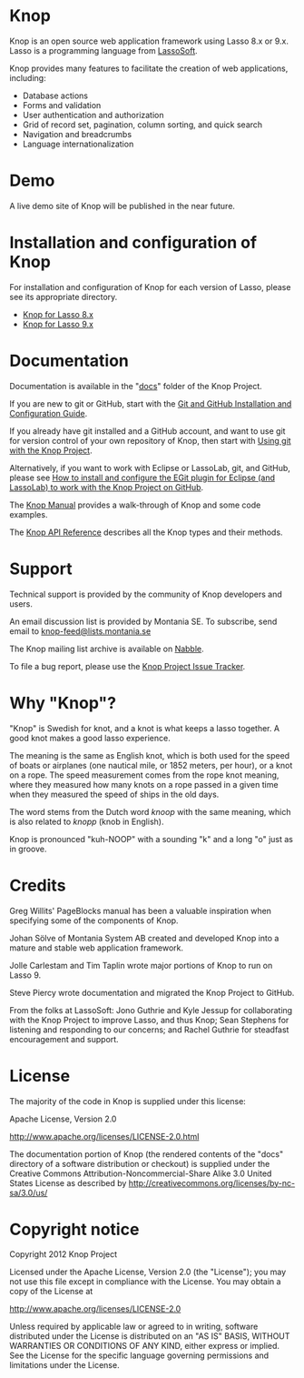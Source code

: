 Knop
====
Knop is an open source web application framework using Lasso 8.x or 9.x.  Lasso is a programming language from [LassoSoft](http://www.lassosoft.com/).

Knop provides many features to facilitate the creation of web applications, including:

* Database actions
* Forms and validation
* User authentication and authorization
* Grid of record set, pagination, column sorting, and quick search
* Navigation and breadcrumbs
* Language internationalization

Demo
====
A live demo site of Knop will be published in the near future.

Installation and configuration of Knop
======================================
For installation and configuration of Knop for each version of Lasso, please see its appropriate directory.

* [Knop for Lasso 8.x](https://github.com/knop-project/knop/tree/master/knop8)
* [Knop for Lasso 9.x](/knop-project/knop/tree/master/knop9)

Documentation
=============
Documentation is available in the "[docs](/knop-project/knop/blob/master/docs/)" folder of the Knop Project.

If you are new to git or GitHub, start with the [Git and GitHub Installation and Configuration Guide](/knop-project/knop/blob/master/docs/git_install_guide.md).

If you already have git installed and a GitHub account, and want to use git for version control of your own repository of Knop, then start with [Using git with the Knop Project](/knop-project/knop/blob/master/docs/using_git_with_the_knop_project.md).

Alternatively, if you want to work with Eclipse or LassoLab, git, and GitHub, please see [How to install and configure the EGit plugin for Eclipse (and LassoLab) to work with the Knop Project on GitHub](/knop-project/knop/blob/master/docs/using_egit_with_the_knop_project.md).

The [Knop Manual](/knop-project/knop/blob/master/docs/knop_manual.md) provides a walk-through of Knop and some code examples.

The [Knop API Reference](/knop-project/knop/blob/master/docs/help.lasso) describes all the Knop types and their methods.

Support
=======
Technical support is provided by the community of Knop developers and users.

An email discussion list is provided by Montania SE.  To subscribe, send email to <knop-feed@lists.montania.se>

The Knop mailing list archive is available on [Nabble](http://lasso.2283332.n4.nabble.com/Knop-Framework-Discussion-f3157831.html).

To file a bug report, please use the [Knop Project Issue Tracker](https://github.com/knop-project/knop/issues).

Why "Knop"?
===========
"Knop" is Swedish for knot, and a knot is what keeps a lasso together. A good knot makes a good lasso experience.

The meaning is the same as English knot, which is both used for the speed of boats or airplanes (one nautical mile, or 1852 meters, per hour), or a knot on a rope. The speed measurement comes from the rope knot meaning, where they measured how many knots on a rope passed in a given time when they measured the speed of ships in the old days.

The word stems from the Dutch word _knoop_ with the same meaning, which is also related to _knopp_ (knob in English).

Knop is pronounced "kuh-NOOP" with a sounding "k" and a long "o" just as in groove.

Credits
=======
Greg Willits' PageBlocks manual has been a valuable inspiration when specifying some of the components of Knop.

Johan Sölve of Montania System AB created and developed Knop into a mature and stable web application framework.

Jolle Carlestam and Tim Taplin wrote major portions of Knop to run on Lasso 9.

Steve Piercy wrote documentation and migrated the Knop Project to GitHub.

From the folks at LassoSoft: Jono Guthrie and Kyle Jessup for collaborating with the Knop Project to improve Lasso, and thus Knop; Sean Stephens for listening and responding to our concerns; and Rachel Guthrie for steadfast encouragement and support.

License
=======
The majority of the code in Knop is supplied under this license:

Apache License, Version 2.0

<http://www.apache.org/licenses/LICENSE-2.0.html>

The documentation portion of Knop (the rendered contents of the "docs" directory of a software distribution or checkout) is supplied under the Creative Commons Attribution-Noncommercial-Share Alike 3.0 United States License as described by <http://creativecommons.org/licenses/by-nc-sa/3.0/us/>

Copyright notice
================
Copyright 2012 Knop Project

Licensed under the Apache License, Version 2.0 (the "License"); you may not use this file except in compliance with the License. You may obtain a copy of the License at

<http://www.apache.org/licenses/LICENSE-2.0>

Unless required by applicable law or agreed to in writing, software distributed under the License is distributed on an "AS IS" BASIS, WITHOUT WARRANTIES OR CONDITIONS OF ANY KIND, either express or implied. See the License for the specific language governing permissions and limitations under the License.
